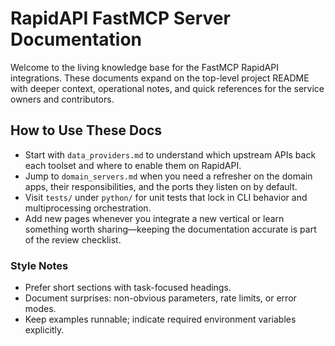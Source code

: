 # RapidAPI FastMCP Server Documentation

Welcome to the living knowledge base for the FastMCP RapidAPI integrations.
These documents expand on the top-level project README with deeper context,
operational notes, and quick references for the service owners and
contributors.

## How to Use These Docs

- Start with `data_providers.md` to understand which upstream APIs back each
  toolset and where to enable them on RapidAPI.
- Jump to `domain_servers.md` when you need a refresher on the domain apps,
  their responsibilities, and the ports they listen on by default.
- Visit `tests/` under `python/` for unit tests that lock in CLI behavior and
  multiprocessing orchestration.
- Add new pages whenever you integrate a new vertical or learn something
  worth sharing—keeping the documentation accurate is part of the review
  checklist.

### Style Notes

- Prefer short sections with task-focused headings.
- Document surprises: non-obvious parameters, rate limits, or error modes.
- Keep examples runnable; indicate required environment variables explicitly.
